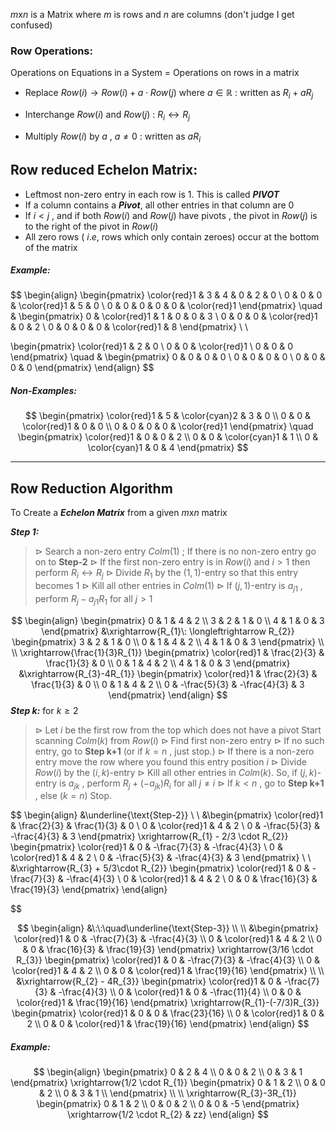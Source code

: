 $m$x$n$ is a Matrix where $m$ is rows and $n$ are columns
(don't judge I get confused)


### Row Operations:

Operations on Equations in a System = Operations on rows in a matrix

- Replace $Row(i) \rightarrow Row(i)+a\cdot Row(j)$
    where $a \in \mathbb{R}$ : written as $R_{i}+aR_{j}$

-   Interchange $Row(i)$ and $Row(j)$ :  $R_{i} \longleftrightarrow R_{j}$

- Multiply $Row(i)$ by $a$ , $a \neq 0$ : written as $aR_{i}$


## Row reduced Echelon Matrix:

- Leftmost non-zero entry in each row is $1$. This is called ***PIVOT***
- If a column contains a ***Pivot***, all other entries in that column are $0$
- If $i < j$ , and if both $Row(i)$ and $Row(j)$ have pivots , the pivot in $Row(j)$ is to the right of the pivot in $Row(i)$
- All zero rows ( $i.e,$ rows which only contain zeroes) occur at the bottom of the matrix

##### Example:
$$
\begin{align}
\begin{pmatrix}
\color{red}1  &  3  &  4  &  0  & 2  &  0  \\
0  & 0  & 0 & \color{red}1 & 5 & 0 \\
0 & 0 & 0 & 0 & 0 & \color{red}1
\end{pmatrix}
\quad &
\begin{pmatrix}
0 & \color{red}1 & 1 & 0 & 0 & 3 \\
0 & 0 & 0 & \color{red}1 & 0 & 2 \\
0 & 0 & 0 & 0 & \color{red}1 & 8
\end{pmatrix} \\ \\

\begin{pmatrix}
\color{red}1 & 2 & 0 \\
0 & 0 & \color{red}1 \\
0 & 0 & 0
\end{pmatrix} \quad &
\begin{pmatrix}
0 & 0 & 0 & 0  \\
0 & 0 & 0 & 0 \\
0 & 0 & 0 & 0
\end{pmatrix}
\end{align}
$$

##### Non-Examples:
$$
\begin{pmatrix}
\color{red}1 & 5 & \color{cyan}2  & 3 & 0 \\
0 & 0 & \color{red}1 & 0 & 0 \\
0 & 0 & 0 & 0 & \color{red}1
\end{pmatrix}
\quad
\begin{pmatrix}
\color{red}1  & 0 & 0 & 2 \\
0 & 0 & \color{cyan}1 & 1 \\
0 & \color{cyan}1 & 0 & 4
\end{pmatrix}
$$

---

## Row Reduction Algorithm

To Create a ***Echelon Matrix*** from a given $m$x$n$ matrix

***Step 1:***
> $\triangleright$ Search a non-zero entry $Colm(1)$ ; If there is no non-zero entry go on to **Step-2**
> $\triangleright$ If the first non-zero entry is in $Row(i)$ and $i > 1$ then perform $R_{i} \longleftrightarrow R_{j}$
> $\triangleright$ Divide $R_{1}$ by the $(1,1)$-entry so that this entry becomes $1$
> $\triangleright$ Kill all other entries in $Colm(1)$
> $\triangleright$ If $(j,1)$-entry is $a_{j1}$ , perform $R_{j} - a_{j1}R_{1}$  for all $j > 1$

$$
\begin{align}
\begin{pmatrix}
0 & 1 & 4 & 2 \\
3 & 2 & 1 & 0 \\
4 & 1 & 0 & 3
\end{pmatrix}
&\xrightarrow{R_{1}\: \longleftrightarrow R_{2}}
\begin{pmatrix}
3 & 2 & 1 & 0 \\
0 & 1 & 4 & 2 \\
4 & 1 & 0 & 3
\end{pmatrix} \\ \\
\xrightarrow{\frac{1}{3}R_{1}}
\begin{pmatrix}
\color{red}1 & \frac{2}{3}  & \frac{1}{3} & 0 \\
0 & 1 & 4 & 2 \\
4 & 1 & 0 & 3
\end{pmatrix}
&\xrightarrow{R_{3}-4R_{1}} 
\begin{pmatrix}
\color{red}1 & \frac{2}{3}  &  \frac{1}{3} & 0 \\
0 & 1 & 4 & 2 \\
0 & -\frac{5}{3} & -\frac{4}{3} & 3
\end{pmatrix}
\end{align}
$$
***Step k:***  for $k \geq 2$ 
> $\triangleright$ Let $i$ be the first row from the top which does not have a pivot
> 	Start scanning $Colm(k)$ from $Row(i)$
>$\triangleright$ Find first non-zero entry
>$\triangleright$ If no such entry, go to **Step k+1** (or if $k=n$ , just stop.)
>$\triangleright$ If there is a non-zero entry move the row where you found this entry
>	position $i$ 
>$\triangleright$ Divide $Row(i)$ by the $(i,k)$-entry
>$\triangleright$ Kill all other entries in $Colm(k)$. So, if $(j,k)$-entry is $a_{jk}$ , perform $R_{j}+(-a_{jk})R_{i}$  for all $j \neq i$
>$\triangleright$ If $k < n$ , go to **Step k+1** , else ($k=n$) Stop.
>
$$
\begin{align}
&\underline{\text{Step-2}} \\ \\
&\begin{pmatrix}
\color{red}1 & \frac{2}{3} & \frac{1}{3} & 0 \\
0 & \color{red}1 & 4 & 2 \\
0 & -\frac{5}{3} & -\frac{4}{3} & 3
\end{pmatrix}
\xrightarrow{R_{1} - 2/3 \cdot R_{2}}
\begin{pmatrix}
\color{red}1  & 0 & -\frac{7}{3} & -\frac{4}{3} \\
0 & \color{red}1 & 4 & 2 \\
0 & -\frac{5}{3} & -\frac{4}{3} & 3
\end{pmatrix} \\ \\
&\xrightarrow{R_{3} + 5/3\cdot R_{2}} 
\begin{pmatrix}
\color{red}1 & 0 & -\frac{7}{3} & -\frac{4}{3} \\
0 & \color{red}1 & 4 & 2 \\
0 & 0 & \frac{16}{3} & \frac{19}{3}
\end{pmatrix}
\end{align}


$$

$$
\begin{align}
&\:\:\quad\underline{\text{Step-3}} \\ \\
&\begin{pmatrix}
\color{red}1 & 0 & -\frac{7}{3} & -\frac{4}{3} \\
0 & \color{red}1 & 4 & 2 \\
0 & 0 & \frac{16}{3} & \frac{19}{3}
\end{pmatrix}
\xrightarrow{3/16 \cdot R_{3}}
\begin{pmatrix}
\color{red}1 & 0 & -\frac{7}{3} & -\frac{4}{3} \\
0 & \color{red}1 & 4 & 2 \\
0 & 0 & \color{red}1 & \frac{19}{16}
\end{pmatrix}  \\ \\
&\xrightarrow{R_{2} - 4R_{3}}
\begin{pmatrix}
\color{red}1 & 0 & -\frac{7}{3} & -\frac{4}{3} \\
0 & \color{red}1 & 0 & -\frac{11}{4} \\
0 & 0 & \color{red}1 & \frac{19}{16}
\end{pmatrix}
\xrightarrow{R_{1}-(-7/3)R_{3}}
\begin{pmatrix}
\color{red}1 & 0 & 0 & \frac{23}{16} \\
0 & \color{red}1 & 0 & 2 \\
0 & 0 & \color{red}1 & \frac{19}{16}
\end{pmatrix}
\end{align}
$$


##### Example:
$$
\begin{align}
\begin{pmatrix}
0 & 2 & 4 \\
0 & 0 & 2  \\
0 & 3 & 1
\end{pmatrix}
\xrightarrow{1/2 \cdot R_{1}}
\begin{pmatrix}
0 & 1 & 2 \\
0 & 0 & 2 \\
0 & 3 & 1 \\
\end{pmatrix} \\ \\
\xrightarrow{R_{3}-3R_{1}}
\begin{pmatrix}
0 & 1 & 2 \\
0 & 0 & 2 \\
0 & 0 & -5
\end{pmatrix}
\xrightarrow{1/2 \cdot R_{2} & zz}
\end{align}
$$
